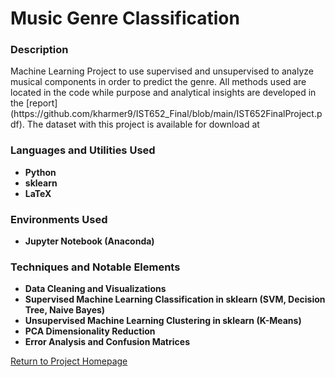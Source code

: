 <h1> Music Genre Classification </h1>

<h3> Description </h3>
Machine Learning Project to use supervised and unsupervised to analyze musical components in order to predict the genre. All methods used are located in the code while purpose and analytical insights are developed in the [report](https://github.com/kharmer9/IST652_Final/blob/main/IST652FinalProject.pdf). The dataset with this project is available for download at

<h3>Languages and Utilities Used</h3>

- <b>Python</b>
- <b>sklearn</b>
- <b>LaTeX</b>

<h3>Environments Used </h3>

- <b>Jupyter Notebook (Anaconda)</b>

<h3>Techniques and Notable Elements</h3>

- <b>Data Cleaning and Visualizations</b>
- <b>Supervised Machine Learning Classification in sklearn (SVM, Decision Tree, Naive Bayes)</b>
- <b>Unsupervised Machine Learning Clustering in sklearn (K-Means)</b>
- <b>PCA Dimensionality Reduction</b>
- <b>Error Analysis and Confusion Matrices</b>

[Return to Project Homepage](https://github.com/kharmer9/kharmer9/blob/main/README.md)
